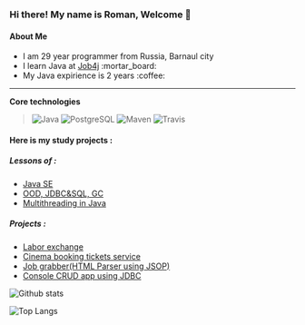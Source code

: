 ### Hi there! My name is Roman, Welcome :wave:

#### About Me

<ul>
  <li>I am 29 year programmer from Russia, Barnaul city</li>
  <li>I learn Java at <a href="https://job4j.ru/">Job4j</a> :mortar_board:</li>
  <li>My Java expirience is 2 years :coffee:</li>
</ul> 

<hr>
<p><b>Core technologies</b></p>
<blockquote>
<p>
  
![Java](https://img.shields.io/badge/Java-%3E%3D8-red) ![PostgreSQL](https://img.shields.io/badge/PostgreSQL-%3E%3D9-blue) ![Maven](https://img.shields.io/badge/Maven-3-lightgrey) ![Travis](https://img.shields.io/badge/Travis-CI-brightgreen)

  </p>
</blockquote>

#### Here is my study projects :
##### Lessons of :

<ul>
  <li> <a href="https://github.com/k-r-3/job4j_elementary">Java SE</a> </li>
  <li> <a href="https://github.com/k-r-3/job4j_design">OOD, JDBC&SQL, GC</a> </li>
  <li> <a href="https://github.com/k-r-3/job4j_threads">Multithreading in Java</a></li>
</ul>

##### Projects :

<ul>
  <li> <a href="https://github.com/k-r-3/job4j_dreamjob">Labor exchange</a>
  <li> <a href="https://github.com/k-r-3/job4j_cinema">Cinema booking tickets service</a>
  <li> <a href="https://github.com/k-r-3/job4j_grabber">Job grabber(HTML Parser using JSOP)</a>
  <li> <a href="https://github.com/k-r-3/job4j_tracker">Console CRUD app using JDBC</a>
</ul>

<p>
  
![Github stats](https://github-readme-stats.vercel.app/api?username=k-r-3&hide=stars,prs,issues,contribs)
  
![Top Langs](https://github-readme-stats.vercel.app/api/top-langs/?username=k-r-3&layout=compact)
  
</p>

<!--
**k-r-3/k-r-3** is a ✨ _special_ ✨ repository because its `README.md` (this file) appears on your GitHub profile.

Here are some ideas to get you started:

- 🔭 I’m currently working on ...
- 🌱 I’m currently learning ...
- 👯 I’m looking to collaborate on ...
- 🤔 I’m looking for help with ...
- 💬 Ask me about ...
- 📫 How to reach me: ...
- 😄 Pronouns: ...
- ⚡ Fun fact: ...
-->

